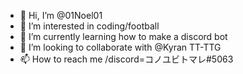 - 👋 Hi, I’m @01Noel01
- 👀 I’m interested in coding/football
- 🌱 I’m currently learning how to make a discord bot
- 💞️ I’m looking to collaborate with @Kyran TT-TTG
- 📫 How to reach me /discord=コノユビトマレ#5063
